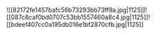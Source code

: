 ![[82172fe1457bafc56b73293bb73ff9a.jpg|1125]]![[087c8caf0bd0707c53bb1557460a8c4.jpg|1125]]![[bdeef407cc0a195db016e1bf2870cfb.jpg|1125]]